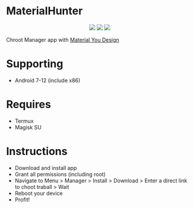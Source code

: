 <h1>MaterialHunter</h1>
<p align="center">
  <img src="https://raw.githubusercontent.com/Mirivan/material_hunter/master/app/src/main/res/drawable/mh_logo.png">
  <a href="https://t.me/kali_nh"><img src="https://img.shields.io/badge/Telegram-Group-blue.svg"></a>
  <img src="https://img.shields.io/github/repo-size/mirivan/material_hunter">
</p>

Chroot Manager app with [Material You Design](https://m3.material.io/)

# Supporting
- Android 7-12 (include x86)

# Requires
- Termux
- Magisk SU

# Instructions
- Download and install app
- Grant all permissions (including root)
- Navigate to Menu > Manager > Install > Download > Enter a direct link to choot traball > Wait
- Reboot your device
- Profit!